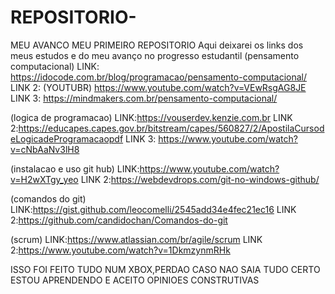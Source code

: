 # REPOSITORIO-
MEU AVANCO 
MEU PRIMEIRO REPOSITORIO
Aqui deixarei os links dos meus estudos e do meu avanço no progresso estudantil
(pensamento computacional) 
LINK: https://idocode.com.br/blog/programacao/pensamento-computacional/
LINK 2: (YOUTUBR) https://www.youtube.com/watch?v=VEwRsgAG8JE
LINK 3: https://mindmakers.com.br/pensamento-computacional/

(logica de programacao)
LINK:https://vouserdev.kenzie.com.br
LINK 2:https://educapes.capes.gov.br/bitstream/capes/560827/2/ApostilaCursodeLogicadeProgramacaopdf
LINK 3: https://www.youtube.com/watch?v=cNbAaNv3lH8


(instalacao e uso git hub)
LINK:https://www.youtube.com/watch?v=H2wXTgy_yeo
LINK 2:https://webdevdrops.com/git-no-windows-github/

(comandos do git)
LINK:https://gist.github.com/leocomelli/2545add34e4fec21ec16
LINK 2:https://github.com/candidochan/Comandos-do-git

(scrum)
LINK:https://www.atlassian.com/br/agile/scrum
LINK 2:https://www.youtube.com/watch?v=1DkmzynmRHk

ISSO FOI FEITO TUDO NUM XBOX,PERDAO CASO NAO SAIA TUDO CERTO
ESTOU APRENDENDO E ACEITO OPINIOES CONSTRUTIVAS
